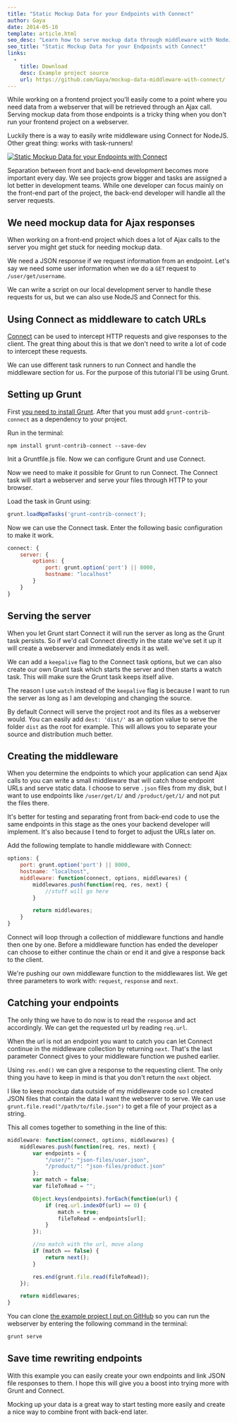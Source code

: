 ```yaml
---
title: "Static Mockup Data for your Endpoints with Connect"
author: Gaya
date: 2014-05-10
template: article.html
seo_desc: "Learn how to serve mockup data through middleware with NodeJS, Connect and Grunt."
seo_title: "Static Mockup Data for your Endpoints with Connect"
links:
  -
    title: Download
    desc: Example project source
    url: https://github.com/Gaya/mockup-data-middleware-with-connect/
---
```

While working on a frontend project you'll easily come to a point where you need data from a webserver that will be retrieved through an Ajax call. Serving mockup data from those endpoints is a tricky thing when you don't run your frontend project on a webserver.

Luckily there is a way to easily write middleware using Connect for NodeJS. Other great thing: works with task-runners!

[![Static Mockup Data for your Endpoints with Connect](/articles/static-mockup-data-endpoints-connect/static-mockup-data-endpoints-connect.jpg)](/articles/static-mockup-data-endpoints-connect/)
<span class="more"></span>

Separation between front and back-end development becomes more important every day. We see projects grow bigger and tasks are assigned a lot better in development teams. While one developer can focus mainly on the front-end part of the project, the back-end developer will handle all the server requests.

We need mockup data for Ajax responses
--------------------------------------

When working on a front-end project which does a lot of Ajax calls to the server you might get stuck for needing mockup data.

We need a JSON response if we request information from an endpoint. Let's say we need some user information when we do a `GET` request to `/user/get/username`.

We can write a script on our local development server to handle these requests for us, but we can also use NodeJS and Connect for this.

Using Connect as middleware to catch URLs
-----------------------------------------

[Connect](http://www.senchalabs.org/connect/ "Connect") can be used to intercept HTTP requests and give responses to the client. The great thing about this is that we don't need to write a lot of code to intercept these requests.

We can use different task runners to run Connect and handle the middleware section for us. For the purpose of this tutorial I'll be using Grunt.

Setting up Grunt
----------------

First [you need to install Grunt](/articles/javascript-development-workflow-using-grunt/ "Automating your JavaScript workflow using Grunt"). After that you must add `grunt-contrib-connect` as a dependency to your project.

Run in the terminal:  
 
```
npm install grunt-contrib-connect --save-dev
```


Init a Gruntfile.js file. Now we can configure Grunt and use Connect.

Now we need to make it possible for Grunt to run Connect. The Connect task will start a webserver and serve your files through HTTP to your browser.

Load the task in Grunt using:


```javascript
grunt.loadNpmTasks('grunt-contrib-connect');
```


Now we can use the Connect task. Enter the following basic configuration to make it work.


```javascript
connect: {
    server: {
        options: {
            port: grunt.option('port') || 8000,
            hostname: "localhost"
        }
    }
}
```


Serving the server
------------------

When you let Grunt start Connect it will run the server as long as the Grunt task persists. So if we'd call Connect directly in the state we've set it up it will create a webserver and immediately ends it as well.

We can add a `keepalive` flag to the Connect task options, but we can also create our own Grunt task which starts the server and then starts a watch task. This will make sure the Grunt task keeps itself alive.

The reason I use `watch` instead of the `keepalive` flag is because I want to run the server as long as I am developing and changing the source.

By default Connect will serve the project root and its files as a webserver would. You can easily add `dest: 'dist/'` as an option value to serve the folder `dist` as the root for example. This will allows you to separate your source and distribution much better.

Creating the middleware
-----------------------

When you determine the endpoints to which your application can send Ajax calls to you can write a small middleware that will catch those endpoint URLs and serve static data. I choose to serve `.json` files from my disk, but I want to use endpoints like `/user/get/1/` and `/product/get/1/` and not put the files there.

It's better for testing and separating front from back-end code to use the same endpoints in this stage as the ones your backend developer will implement. It's also because I tend to forget to adjust the URLs later on.

Add the following template to handle middleware with Connect:


```javascript
options: {
    port: grunt.option('port') || 8000,
    hostname: "localhost",
    middleware: function(connect, options, middlewares) {
        middlewares.push(function(req, res, next) {
            //stuff will go here
        }

        return middlewares;
    }
}
```


Connect will loop through a collection of middleware functions and handle then one by one. Before a middleware function has ended the developer can choose to either continue the chain or end it and give a response back to the client.

We're pushing our own middleware function to the middlewares list. We get three parameters to work with: `request`, `response` and `next`.

Catching your endpoints
-----------------------

The only thing we have to do now is to read the `response` and act accordingly. We can get the requested url by reading `req.url`.

When the url is not an endpoint you want to catch you can let Connect continue in the middleware collection by returning `next`. That's the last parameter Connect gives to your middleware function we pushed earlier.

Using `res.end()` we can give a response to the requesting client. The only thing you have to keep in mind is that you don't return the `next` object.

I like to keep mockup data outside of my middleware code so I created JSON files that contain the data I want the webserver to serve. We can use `grunt.file.read("/path/to/file.json")` to get a file of your project as a string.

This all comes together to something in the line of this:


```javascript
middleware: function(connect, options, middlewares) {
    middlewares.push(function(req, res, next) {
        var endpoints = {
            "/user/": "json-files/user.json",
            "/product/": "json-files/product.json"
        };
        var match = false;
        var fileToRead = "";

        Object.keys(endpoints).forEach(function(url) {
            if (req.url.indexOf(url) == 0) {
                match = true;
                fileToRead = endpoints[url];
            }
        });

        //no match with the url, move along
        if (match == false) {
            return next();
        }

        res.end(grunt.file.read(fileToRead));
    });

    return middlewares;
}
```


You can clone [the example project I put on GitHub](https://github.com/Gaya/mockup-data-middleware-with-connect) so you can run the webserver by entering the following command in the terminal:


```javascript
grunt serve
```


Save time rewriting endpoints
-----------------------------

With this example you can easily create your own endpoints and link JSON file responses to them. I hope this will give you a boost into trying more with Grunt and Connect.

Mocking up your data is a great way to start testing more easily and create a nice way to combine front with back-end later.